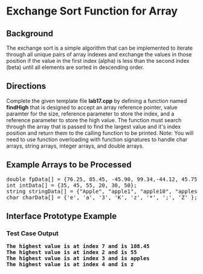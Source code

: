 # Exchange Sort Function for Array

## Background
The exchange sort is a simple algorithm that can be implemented to iterate through all unique pairs of array indexes and exchange the values in those position if the value 
in the first index (alpha) is less than the second index (beta) until all elements are sorted in descending order.



## Directions
Complete the given template file <b>lab17.cpp</b> by defining a function named <b>findHigh</b> that is designed to accept an array reference pointer, 
value paramter for the size, reference parameter to store the index, and a reference parameter to store the high value. The function must search through the array that is
passed to find the largest value and it's index position and return them to the calling function to be printed. Note: You will need to use function overloading with function 
signatures to handle char arrays, string arrays, integer arrays, and double arrays. 

## Example Arrays to be Processed
<pre>double fpData[] = {76.25, 85.45, -45.90, 99.34,-44.12, 45.75, 57.77, 108.45, 65.64, 77.21, -24, 62};
int intData[] = {35, 45, 55, 20, 30, 50};
string stringData[] = {"Apple", "apple1", "apple10", "apples", "apple", "1apple"};
char charData[] = {'e', 'a', '3', 'K', 'z', '*', ';', 'Z' };</pre>

## Interface Prototype Example

### Test Case Output
<pre><b>The highest value is at index 7 and is 108.45
The highest value is at index 2 and is 55
The highest value is at index 3 and is apples
The highest value is at index 4 and is z</b></pre>




